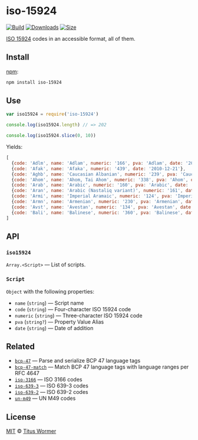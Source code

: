 # iso-15924

[![Build][build-badge]][build]
[![Downloads][downloads-badge]][downloads]
[![Size][size-badge]][size]

[ISO 15924][iso] codes in an accessible format, all of them.

## Install

[npm][]:

```sh
npm install iso-15924
```

## Use

```js
var iso15924 = require('iso-15924')

console.log(iso15924.length) // => 202

console.log(iso15924.slice(0, 10))
```

Yields:

```js
[
  {code: 'Adlm', name: 'Adlam', numeric: '166', pva: 'Adlam', date: '2016-12-05'},
  {code: 'Afak', name: 'Afaka', numeric: '439', date: '2010-12-21'},
  {code: 'Aghb', name: 'Caucasian Albanian', numeric: '239', pva: 'Caucasian_Albanian', date: '2014-11-15'},
  {code: 'Ahom', name: 'Ahom, Tai Ahom', numeric: '338', pva: 'Ahom', date: '2015-07-07'},
  {code: 'Arab', name: 'Arabic', numeric: '160', pva: 'Arabic', date: '2004-05-01'},
  {code: 'Aran', name: 'Arabic (Nastaliq variant)', numeric: '161', date: '2014-11-15'},
  {code: 'Armi', name: 'Imperial Aramaic', numeric: '124', pva: 'Imperial_Aramaic', date: '2009-06-01'},
  {code: 'Armn', name: 'Armenian', numeric: '230', pva: 'Armenian', date: '2004-05-01'},
  {code: 'Avst', name: 'Avestan', numeric: '134', pva: 'Avestan', date: '2009-06-01'},
  {code: 'Bali', name: 'Balinese', numeric: '360', pva: 'Balinese', date: '2006-10-10'}
]
```

## API

### `iso15924`

`Array.<Script>` — List of scripts.

### `Script`

`Object` with the following properties:

*   `name` (`string`) — Script name
*   `code` (`string`) — Four-character ISO 15924 code
*   `numeric` (`string`) — Three-character ISO 15924 code
*   `pva` (`string?`) — Property Value Alias
*   `date` (`string`) — Date of addition

## Related

*   [`bcp-47`](https://github.com/wooorm/bcp-47)
    — Parse and serialize BCP 47 language tags
*   [`bcp-47-match`](https://github.com/wooorm/bcp-47-match)
    — Match BCP 47 language tags with language ranges per RFC 4647
*   [`iso-3166`](https://github.com/wooorm/iso-3166)
    — ISO 3166 codes
*   [`iso-639-3`](https://github.com/wooorm/iso-639-3)
    — ISO 639-3 codes
*   [`iso-639-2`](https://github.com/wooorm/iso-639-2)
    — ISO 639-2 codes
*   [`un-m49`](https://github.com/wooorm/un-m49)
    — UN M49 codes

## License

[MIT][license] © [Titus Wormer][author]

<!-- Definition -->

[build-badge]: https://img.shields.io/travis/wooorm/iso-15924.svg

[build]: https://travis-ci.org/wooorm/iso-15924

[downloads-badge]: https://img.shields.io/npm/dm/iso-15924.svg

[downloads]: https://www.npmjs.com/package/iso-15924

[size-badge]: https://img.shields.io/bundlephobia/minzip/iso-15924.svg

[size]: https://bundlephobia.com/result?p=iso-15924

[npm]: https://docs.npmjs.com/cli/install

[license]: license

[author]: https://wooorm.com

[iso]: https://unicode.org/iso15924/
